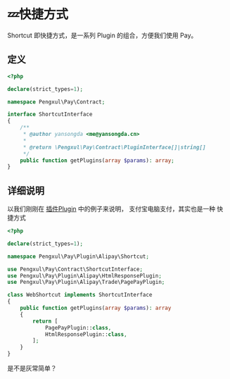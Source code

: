 # 💤快捷方式

Shortcut 即快捷方式，是一系列 Plugin 的组合，方便我们使用 Pay。

## 定义

```php
<?php

declare(strict_types=1);

namespace Pengxul\Pay\Contract;

interface ShortcutInterface
{
    /**
     * @author yansongda <me@yansongda.cn>
     *
     * @return \Pengxul\Pay\Contract\PluginInterface[]|string[]
     */
    public function getPlugins(array $params): array;
}
```

## 详细说明

以我们刚刚在 [插件Plugin](/docs/v3/kernel/plugin.md) 中的例子来说明，
支付宝电脑支付，其实也是一种 快捷方式

```php
<?php

declare(strict_types=1);

namespace Pengxul\Pay\Plugin\Alipay\Shortcut;

use Pengxul\Pay\Contract\ShortcutInterface;
use Pengxul\Pay\Plugin\Alipay\HtmlResponsePlugin;
use Pengxul\Pay\Plugin\Alipay\Trade\PagePayPlugin;

class WebShortcut implements ShortcutInterface
{
    public function getPlugins(array $params): array
    {
        return [
            PagePayPlugin::class,
            HtmlResponsePlugin::class,
        ];
    }
}
```

是不是灰常简单？
